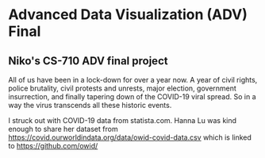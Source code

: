 # Advanced Data Visualization (ADV) Final 
## Niko's CS-710 ADV final project

All of us have been in a lock-down for over a year now. A year of civil rights, police brutality, civil protests and unrests, major election, government insurrection, and finally tapering down of the COVID-19 viral spread. So in a way the virus transcends all these historic events.

I struck out with COVID-19 data from statista.com. Hanna Lu was kind enough to share her dataset from https://covid.ourworldindata.org/data/owid-covid-data.csv which is linked to https://github.com/owid/


